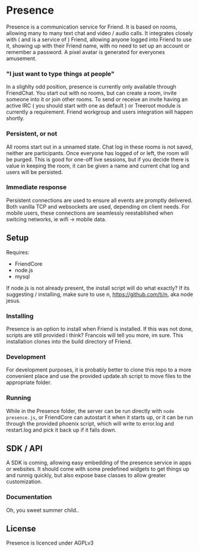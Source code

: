 # Presence

Presence is a communication service for Friend. It is based on rooms, 
allowing many to many text chat and video / audio calls. It integrates 
closely with ( and is a service of ) Friend, allowing anyone 
logged into Friend to use it, showing up with their Friend name, 
with no need to set up an account or remember a password. A pixel 
avatar is generated for everyones amusement.

### "I just want to type things at people"

In a slighlty odd position, presence is currently only available through 
FriendChat. You start out with no rooms, but can create a room, invite 
someone into it or join other rooms. To send or receive an invite 
having an active IRC ( you should start with one as default ) or Treeroot 
module is currently a requirement. Friend workgroup and users integration 
will happen shortly.

### Persistent, or not

All rooms start out in a unnamed state. Chat log in these rooms is not 
saved, neither are participants. Once everyone has logged of or left, the room 
will be purged. This is good for one-off live sessions, but if you decide 
there is value in keeping the room, it can be given a name and current chat log 
and users will be persisted.

### Immediate response

Persistent connections are used to ensure all events are promptly delivered. Both 
vanilla TCP and websockets are used, depending on client needs. For mobile users, 
these connections are seamlessly reestablished when switcing networks, ie 
wifi -> mobile data.

## Setup

Requires: 
* FriendCore
* node.js
* mysql

If node.js is not already present, the install script will do what
exactly? If its suggesting / installing, make sure to use n, https://github.com/tj/n,
aka node jesus.

### Installing

Presence is an option to install when Friend is installed. If this was not done, 
scripts are still provided i think? Francois will tell you more, im sure.
This installation clones into the build directory of Friend.

### Development

For development purposes, it is probably better to clone this repo to a 
more convenient place and use the provided update.sh script to move files to 
the appropriate folder.

### Running

While in the Presence folder, the server can be run directly with `node presence.js`,
or FriendCore can autostart it when it starts up, or it can be run through the 
provided phoenix script, which will write to error.log and restart.log and pick 
it back up if it falls down.

## SDK / API

A SDK is coming, allowing easy embedding of the presence service in apps or websites. 
It should come with some predefined widgets to get things up and runnig quickly, but 
also expose base classes to allow greater customization.

### Documentation

Oh, you sweet summer child..


## License

Presence is licenced under AGPLv3

